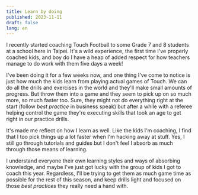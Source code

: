 ```yaml
---
title: Learn by doing
published: 2023-11-11
draft: false
lang: en
---
```


I recently started coaching Touch Football to some Grade 7 and 8 students at a school here in Taipei. It's a wild experience, the first time I've properly coached kids, and boy do I have a heap of added respect for how teachers manage to do work with them five days a week!

I've been doing it for a few weeks now, and one thing I've come to notice is just how much the kids learn from playing actual games of Touch. We can do all the drills and exercises in the world and they'll make small amounts of progress. But throw them into a game and they seem to pick up on so much more, so much faster too. Sure, they might not do everything right at the start (follow _best practice_ in business speak) but after a while with a referee helping control the game they're executing skills that took an age to get right in our practice drills.

It's made me reflect on how I learn as well. Like the kids I'm coaching, I find that I too pick things up a lot faster when I'm hacking away at stuff. Yes, I still go through tutorials and guides but I don't feel I absorb as much through those means of learning.

I understand everyone their own learning styles and ways of absorbing knowledge, and maybe I've just got lucky with the group of kids I got to coach this year. Regardless, I'll be trying to get them as much game time as possible for the rest of this season, and keep drills light and focused on those _best practices_ they really need a hand with.
